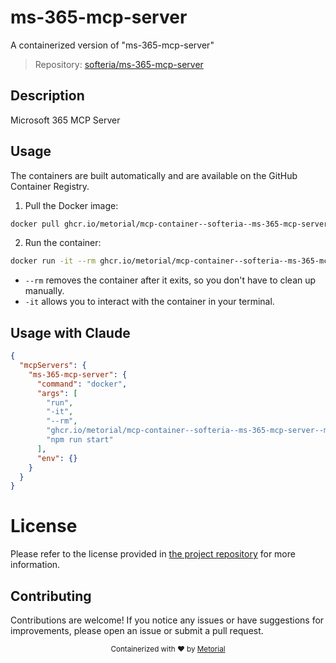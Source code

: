 
# ms-365-mcp-server

A containerized version of "ms-365-mcp-server"

> Repository: [softeria/ms-365-mcp-server](https://github.com/softeria/ms-365-mcp-server)

## Description

Microsoft 365 MCP Server


## Usage

The containers are built automatically and are available on the GitHub Container Registry.

1. Pull the Docker image:

```bash
docker pull ghcr.io/metorial/mcp-container--softeria--ms-365-mcp-server--ms-365-mcp-server
```

2. Run the container:

```bash
docker run -it --rm ghcr.io/metorial/mcp-container--softeria--ms-365-mcp-server--ms-365-mcp-server 
```

- `--rm` removes the container after it exits, so you don't have to clean up manually.
- `-it` allows you to interact with the container in your terminal.



## Usage with Claude

```json
{
  "mcpServers": {
    "ms-365-mcp-server": {
      "command": "docker",
      "args": [
        "run",
        "-it",
        "--rm",
        "ghcr.io/metorial/mcp-container--softeria--ms-365-mcp-server--ms-365-mcp-server",
        "npm run start"
      ],
      "env": {}
    }
  }
}
```

# License

Please refer to the license provided in [the project repository](https://github.com/softeria/ms-365-mcp-server) for more information.

## Contributing

Contributions are welcome! If you notice any issues or have suggestions for improvements, please open an issue or submit a pull request.

<div align="center">
  <sub>Containerized with ❤️ by <a href="https://metorial.com">Metorial</a></sub>
</div>
  